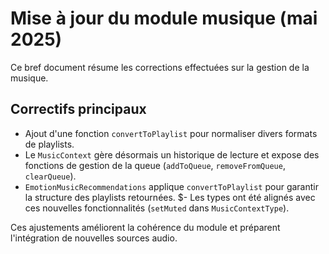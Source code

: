 # Mise à jour du module musique (mai 2025)

Ce bref document résume les corrections effectuées sur la gestion de la musique.

## Correctifs principaux

- Ajout d'une fonction `convertToPlaylist` pour normaliser divers formats de playlists.
- Le `MusicContext` gère désormais un historique de lecture et expose des fonctions de gestion de la queue (`addToQueue`, `removeFromQueue`, `clearQueue`).
- `EmotionMusicRecommendations` applique `convertToPlaylist` pour garantir la structure des playlists retournées.
$- Les types ont été alignés avec ces nouvelles fonctionnalités (`setMuted` dans `MusicContextType`).

Ces ajustements améliorent la cohérence du module et préparent l'intégration de nouvelles sources audio.
